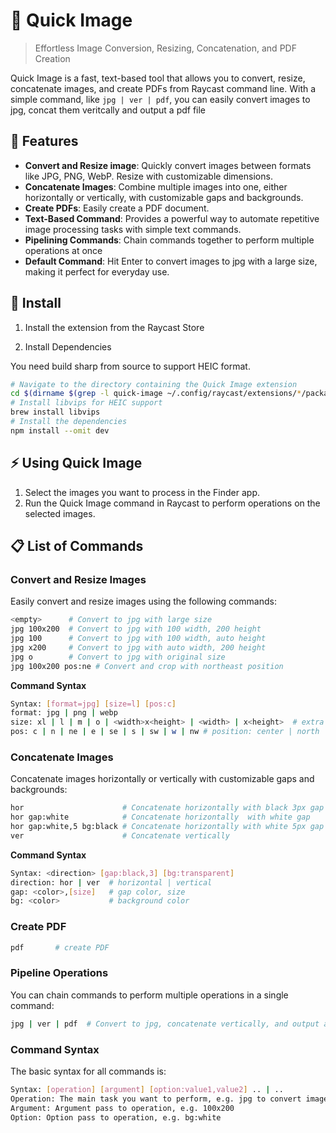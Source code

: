 # 🚀 Quick Image

> Effortless Image Conversion, Resizing, Concatenation, and PDF Creation

Quick Image is a fast, text-based tool that allows you to convert, resize, concatenate images, and create PDFs from Raycast command line. With a simple command, like `jpg | ver | pdf`, you can easily convert images to jpg, concat them veritcally and output a pdf file

## 🌟 Features

- **Convert and Resize image**: Quickly convert images between formats like JPG, PNG, WebP. Resize with customizable dimensions.
- **Concatenate Images**: Combine multiple images into one, either horizontally or vertically, with customizable gaps and backgrounds.
- **Create PDFs**: Easily create a PDF document.
- **Text-Based Command**: Provides a powerful way to automate repetitive image processing tasks with simple text commands.
- **Pipelining Commands**: Chain commands together to perform multiple operations at once
- **Default Command**: Hit Enter to convert images to jpg with a large size, making it perfect for everyday use.

## 🚧 Install

1. Install the extension from the Raycast Store

2. Install Dependencies

You need build sharp from source to support HEIC format.

```sh
# Navigate to the directory containing the Quick Image extension
cd $(dirname $(grep -l quick-image ~/.config/raycast/extensions/*/package.json | head -1))
# Install libvips for HEIC support
brew install libvips
# Install the dependencies
npm install --omit dev
```

## ⚡ Using Quick Image

1. Select the images you want to process in the Finder app.
2. Run the Quick Image command in Raycast to perform operations on the selected images.

## 📋 List of Commands

### Convert and Resize Images

Easily convert and resize images using the following commands:

```sh
<empty>      # Convert to jpg with large size
jpg 100x200  # Convert to jpg with 100 width, 200 height
jpg 100      # Convert to jpg with 100 width, auto height
jpg x200     # Convert to jpg with auto width, 200 height
jpg o        # Convert to jpg with original size
jpg 100x200 pos:ne # Convert and crop with northeast position
```

**Command Syntax**

```sh
Syntax: [format=jpg] [size=l] [pos:c]
format: jpg | png | webp
size: xl | l | m | o | <width>x<height> | <width> | x<height>  # extra large | large | middle | small | original
pos: c | n | ne | e | se | s | sw | w | nw # position: center | north | northeast | east | southeast | south | southwest | west | northwest
```

### Concatenate Images

Concatenate images horizontally or vertically with customizable gaps and backgrounds:

```sh
hor                      # Concatenate horizontally with black 3px gap and transparent background
hor gap:white            # Concatenate horizontally  with white gap
hor gap:white,5 bg:black # Concatenate horizontally with white 5px gap and black background
ver                      # Concatenate vertically
```

**Command Syntax**

```sh
Syntax: <direction> [gap:black,3] [bg:transparent]
direction: hor | ver  # horizontal | vertical
gap: <color>,[size]   # gap color, size
bg: <color>           # background color
```

### Create PDF

```sh
pdf       # create PDF
```

### Pipeline Operations

You can chain commands to perform multiple operations in a single command:

```sh
jpg | ver | pdf  # Convert to jpg, concatenate vertically, and output as a pdf
```

### Command Syntax

The basic syntax for all commands is:

```sh
Syntax: [operation] [argument] [option:value1,value2] .. | ..
Operation: The main task you want to perform, e.g. jpg to convert image
Argument: Argument pass to operation, e.g. 100x200
Option: Option pass to operation, e.g. bg:white
```
